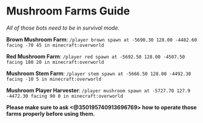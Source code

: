 # Mushroom Farms Guide

_All of those bots need to be in survival mode._

**Brown Mushroom Farm**: `/player brown spawn at -5690.30 128.00 -4482.60 facing -70 45 in minecraft:overworld`

**Red Mushroom Farm**: `/player red spawn at -5692.50 128.00 -4507.50 facing 180 20 in minecraft:overworld`

**Mushroom Stem Farm**: `/player stem spawn at -5666.50 128.00 -4492.30 facing -10 5 in minecraft:overworld`

**Mushroom Player Harvester**: `/player mushroom spawn at -5727.70 127.9 -4472.30 facing 90 0 in minecraft:overworld`

**Please make sure to ask <@350195740913696769> how to operate those farms properly before using them.**
